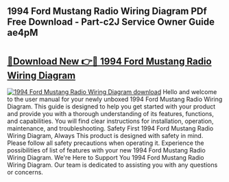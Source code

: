 ## 1994 Ford Mustang Radio Wiring Diagram PDf Free Download - Part-c2J Service Owner Guide ae4pM

# <h2><a href="http://dfkpv8.blite.top/?on=1994+Ford+Mustang+Radio+Wiring+Diagram">🔗Download New 👉🔴 1994 Ford Mustang Radio Wiring Diagram</a></h2>

[![1994 Ford Mustang Radio Wiring Diagram download](https://i.imgur.com/lujVjoI.png)](http://dfkpv8.blite.top/?on=1994+Ford+Mustang+Radio+Wiring+Diagram)
Hello and welcome to the user manual for your newly unboxed 1994 Ford Mustang Radio Wiring Diagram. This guide is designed to help you get started with your product and provide you with a thorough understanding of its features, functions, and capabilities. You will find clear instructions for installation, operation, maintenance, and troubleshooting. Safety First 1994 Ford Mustang Radio Wiring Diagram, Always This product is designed with safety in mind. Please follow all safety precautions when operating it. Experience the possibilities of list of features with your new 1994 Ford Mustang Radio Wiring Diagram. We're Here to Support You 1994 Ford Mustang Radio Wiring Diagram. Our team is dedicated to assisting you with any questions or concerns.
